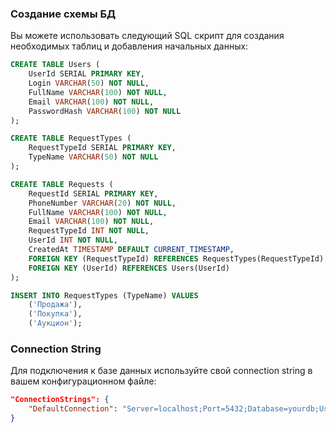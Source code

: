 
### Создание схемы БД

Вы можете использовать следующий SQL скрипт для создания необходимых таблиц и добавления начальных данных:

```sql
CREATE TABLE Users (
    UserId SERIAL PRIMARY KEY,
    Login VARCHAR(50) NOT NULL,
    FullName VARCHAR(100) NOT NULL,
    Email VARCHAR(100) NOT NULL,
    PasswordHash VARCHAR(100) NOT NULL
);

CREATE TABLE RequestTypes (
    RequestTypeId SERIAL PRIMARY KEY,
    TypeName VARCHAR(50) NOT NULL
);

CREATE TABLE Requests (
    RequestId SERIAL PRIMARY KEY,
    PhoneNumber VARCHAR(20) NOT NULL,
    FullName VARCHAR(100) NOT NULL,
    Email VARCHAR(100) NOT NULL,
    RequestTypeId INT NOT NULL,
    UserId INT NOT NULL,
    CreatedAt TIMESTAMP DEFAULT CURRENT_TIMESTAMP,
    FOREIGN KEY (RequestTypeId) REFERENCES RequestTypes(RequestTypeId),
    FOREIGN KEY (UserId) REFERENCES Users(UserId)
);

INSERT INTO RequestTypes (TypeName) VALUES 
    ('Продажа'),
    ('Покупка'),
    ('Аукцион');
```

### Connection String

Для подключения к базе данных используйте cвой connection string в вашем конфигурационном файле:

```json
"ConnectionStrings": {
    "DefaultConnection": "Server=localhost;Port=5432;Database=yourdb;User Id=user;Password=password;"
}
```

